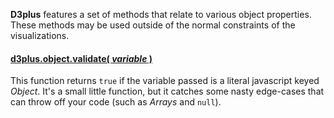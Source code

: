 **D3plus** features a set of methods that relate to various object properties. These methods may be used outside of the normal constraints of the visualizations.

#### <a name="validate" href="#wiki-validate">d3plus.object.validate( *variable* )</a>

This function returns ```true``` if the variable passed is a literal javascript keyed *Object*. It's a small little function, but it catches some nasty edge-cases that can throw off your code (such as *Arrays* and ```null```).
